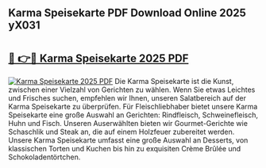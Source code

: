 ## Karma Speisekarte PDF Download Online 2025 yX031

# <h2><a href="http://gc8hst.nevu.top/?p=Karma+Speisekarte">🔗 👉🔴 Karma Speisekarte 2025 PDF</a></h2>

[![Karma Speisekarte 2025 PDF](https://i.imgur.com/dBaPXMq.png)](http://gc8hst.nevu.top/?p=Karma+Speisekarte)
Die Karma Speisekarte ist die Kunst, zwischen einer Vielzahl von Gerichten zu wählen. Wenn Sie etwas Leichtes und Frisches suchen, empfehlen wir Ihnen, unseren Salatbereich auf der Karma Speisekarte zu überprüfen. Für Fleischliebhaber bietet unsere Karma Speisekarte eine große Auswahl an Gerichten: Rindfleisch, Schweinefleisch, Huhn und Fisch. Unseren Auserwählten bieten wir Gourmet-Gerichte wie Schaschlik und Steak an, die auf einem Holzfeuer zubereitet werden. Unsere Karma Speisekarte umfasst eine große Auswahl an Desserts, von klassischen Torten und Kuchen bis hin zu exquisiten Crème Brûlée und Schokoladentörtchen.

